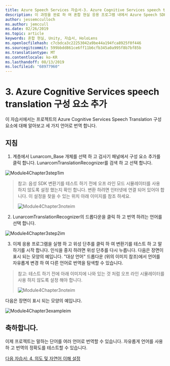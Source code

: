 ```yaml
---
title: Azure Speech Services 자습서-3. Azure Cognitive Services speech translation 구성 요소 추가
description: 이 과정을 완료 하 여 혼합 현실 응용 프로그램 내에서 Azure Speech SDK를 구현 하는 방법을 알아보세요.
author: jessemcculloch
ms.author: jemccull
ms.date: 02/26/2019
ms.topic: article
keywords: 혼합 현실, Unity, 자습서, HoloLens
ms.openlocfilehash: c7cbdca3c22253042a9be44a194fca8925f0f446
ms.sourcegitcommit: 599bbdd861ce6ff11b6cfb345a0a995f8b7bf85b
ms.translationtype: MT
ms.contentlocale: ko-KR
ms.lasthandoff: 08/13/2019
ms.locfileid: "68977960"
---
```

# <a name="3-adding-the-azure-cognitive-services-speech-translation-component"></a>3. Azure Cognitive Services speech translation 구성 요소 추가

이 자습서에서는 프로젝트의 Azure Cognitive Services Speech Translation 구성 요소에 대해 알아보고 세 가지 언어로 번역 합니다. 

## <a name="instructions"></a>지침

1. 계층에서 Lunarcom_Base 개체를 선택 하 고 검사기 패널에서 구성 요소 추가를 클릭 합니다. LunarcomTranslationRecognizer를 검색 하 고 선택 합니다.

![Module4Chapter3step1im](images/module4chapter3step1im.PNG)

> 참고: 음성 SDK 변환기를 테스트 하기 전에 오프 라인 모드 시뮬레이터를 사용 하지 않도록 설정 했는지 확인 합니다. 변환 하려면 인터넷에 연결 되어 있어야 합니다. 이 설정을 찾을 수 있는 위치 아래 이미지를 참조 하세요. 
>
> ![Module4Chapter3noteim](images/module4chapter3noteim.PNG)

2. LunarcomTranslationRecognizer의 드롭다운을 클릭 하 고 번역 하려는 언어를 선택 합니다.

![Module4Chapter3step2im](images/module4chapter3step2im.PNG)

3. 이제 응용 프로그램을 실행 하 고 위성 단추를 클릭 하 여 변환기를 테스트 하 고 말하기를 시작 합니다. 인식을 중지 하려면 위성 단추를 다시 누릅니다. 다음은 장면이 표시 되는 모양의 예입니다. "대상 언어" 드롭다운 (위의 이미지 참조)에서 언어를 자유롭게 변경 하 여 다른 언어로 번역을 탐색할 수 있습니다.

> 참고: 테스트 하기 전에 아래 이미지에 나와 있는 것 처럼 오프 라인 시뮬레이터를 사용 하지 않도록 설정 해야 합니다.
>
> ![Module4Chapter3noteim](images/module4chapter3noteim.PNG)

다음은 장면이 표시 되는 모양의 예입니다.

![Module4Chapter3exampleim](images/module4chapter3exampleim.PNG)

## <a name="congratulations"></a>축하합니다.

이제 프로젝트는 말하는 단어를 여러 언어로 번역할 수 있습니다. 자유롭게 언어를 사용 하 고 번역의 정확도를 테스트할 수 있습니다. 

[다음 자습서: 4. 의도 및 자연어 이해 설정](mrlearning-speechSDK-ch4.md)

